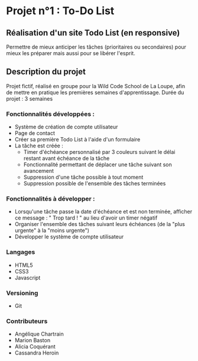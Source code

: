 # Projet n°1 : To-Do List

## Réalisation d'un site Todo List (en responsive)

Permettre de mieux anticiper les tâches (prioritaires ou secondaires) pour mieux les préparer mais aussi pour se libérer l'esprit.


## Description du projet

Projet fictif, réalisé en groupe pour la Wild Code School de La Loupe, afin de mettre en pratique les premières semaines d'apprentissage. 
Durée du projet : 3 semaines

### Fonctionnalités développées : 
- Système de création de compte utilisateur
- Page de contact
- Créer sa première Todo List à l'aide d'un formulaire
- La tâche est créée :
  + Timer d'échéance personnalisé par 3 couleurs suivant le délai restant avant échéance de la tâche
  + Fonctionnalité permettant de déplacer une tâche suivant son avancement
  + Suppression d'une tâche possible à tout moment
  + Suppression possible de l'ensemble des tâches terminées

### Fonctionnalités à développer :
- Lorsqu'une tâche passe la date d'échéance et est non terminée, afficher ce message : " Trop tard ! " au lieu d'avoir un timer négatif
- Organiser l'ensemble des tâches suivant leurs échéances (de la "plus urgente" à la "moins urgente")
- Développer le système de compte utilisateur                    

### Langages
- HTML5
- CSS3
- Javascript

### Versioning
- Git

### Contributeurs
- Angélique Chartrain
- Marion Baston 
- Alicia Coquérant
- Cassandra Heroin
